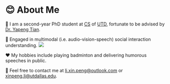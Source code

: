 # 😊 About Me

🏫 I am a second-year PhD student at [CS](https://cs.utdallas.edu/) of [UTD](https://www.utdallas.edu/), fortunate to be advised by [Dr. Yapeng Tian](https://www.yapengtian.com/). 

👀 Engaged in multimodal (i.e. audio-vision-speech) social interaction understanding. <a href='https://scholar.google.com/citations?user=59fdU3wAAAAJ'><img src="https://img.shields.io/endpoint?logo=Google%20Scholar&url=https%3A%2F%2Fcdn.jsdelivr.net%2Fgh%2FSampson-Lee%2Fsampson-lee.github.io@google-scholar-stats%2Fgs_data_shieldsio.json&labelColor=f6f6f6&color=9cf&style=flat&label=citations"></a>

♥️ My hobbies include playing badminton and delivering humorous speeches in public.

📧 Feel free to contact me at [li.xin.peng@outlook.com](mailto:li.xin.peng@outlook.com) or [xinpeng.li@utdallas.edu](mailto:xinpeng.li@utdallas.edu).

